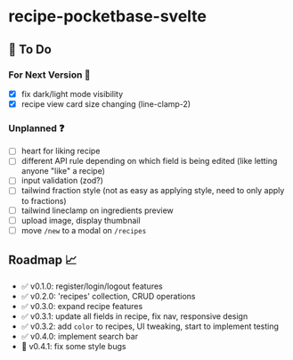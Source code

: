 # recipe-pocketbase-svelte

## :construction: To Do

### For Next Version :rocket:

- [X] fix dark/light mode visibility
- [X] recipe view card size changing (line-clamp-2)

### Unplanned :question:

- [ ] heart for liking recipe
- [ ] different API rule depending on which field is being edited (like letting anyone "like" a recipe)
- [ ] input validation (zod?)
- [ ] tailwind fraction style (not as easy as applying style, need to only apply to fractions)
- [ ] tailwind lineclamp on ingredients preview
- [ ] upload image, display thumbnail
- [ ] move `/new` to a modal on `/recipes`

## Roadmap :chart_with_upwards_trend:

- :white_check_mark: v0.1.0: register/login/logout features
- :white_check_mark: v0.2.0: 'recipes' collection, CRUD operations
- :white_check_mark: v0.3.0: expand recipe features
- :white_check_mark: v0.3.1: update all fields in recipe, fix nav, responsive design
- :white_check_mark: v0.3.2: add `color` to recipes, UI tweaking, start to implement testing
- :white_check_mark: v0.4.0: implement search bar
- :construction: v0.4.1: fix some style bugs


